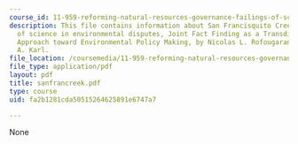 ```yaml
---
course_id: 11-959-reforming-natural-resources-governance-failings-of-scientific-rationalism-and-alternatives-for-building-common-ground-january-iap-2007
description: This file contains information about San Francisquito Creek?The problem
  of science in environmental disputes, Joint Fact Finding as a Transdisciplinary
  Approach toward Environmental Policy Making, by Nicolas L. Rofougaran and Herman
  A. Karl.
file_location: /coursemedia/11-959-reforming-natural-resources-governance-failings-of-scientific-rationalism-and-alternatives-for-building-common-ground-january-iap-2007/fa2b1281cda50515264625891e6747a7_sanfrancreek.pdf
file_type: application/pdf
layout: pdf
title: sanfrancreek.pdf
type: course
uid: fa2b1281cda50515264625891e6747a7

---
```

None
